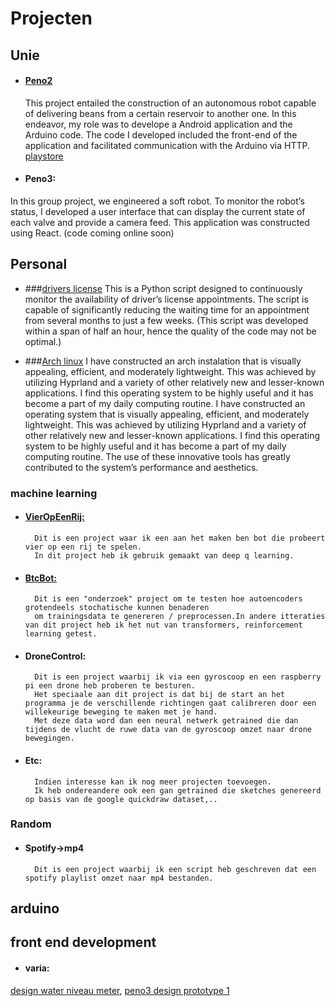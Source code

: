 # Projecten
## Unie
* #### [Peno2](https://github.com/cyuzuzo-j/BeanBotApp)
  This project entailed the construction of an autonomous robot capable of delivering beans from a certain reservoir to another one. In this endeavor, my role was to develope a Android application and the Arduino code. The code I developed included the front-end of the application and facilitated communication with the Arduino via HTTP.<br/>
  [playstore](https://play.google.com/store/apps/details?id=com.BeanBOT.compose.BeanBot&hl=en&gl=US)

* #### Peno3:
In this group project, we engineered a soft robot. To monitor the robot’s status, I developed a user interface that can display the current state of each valve and provide a camera feed. This application was constructed using React.
(code coming online soon)

## Personal
* ###[drivers license](https://github.com/cyuzuzo-j/rijbewjis)
This is a Python script designed to continuously monitor the availability of driver’s license appointments. The script is capable of significantly reducing the waiting time for an appointment from several months to just a few weeks.
(This script was developed within a span of half an hour, hence the quality of the code may not be optimal.)

* ###[Arch linux](https://raw.githubusercontent.com/cyuzuzo-j/Projecten/main/ui_screenshot.png?token=GHSAT0AAAAAACN2RUVICR6LMW2VPHUAURAOZPKIS6A)
I have constructed an arch instalation that is visually appealing, efficient, and moderately lightweight. This was achieved by utilizing Hyprland and a variety of other relatively new and lesser-known applications. I find this operating system to be highly useful and it has become a part of my daily computing routine.
I have constructed an operating system that is visually appealing, efficient, and moderately lightweight. This was achieved by utilizing Hyprland and a variety of other relatively new and lesser-known applications. I find this operating system to be highly useful and it has become a part of my daily computing routine. The use of these innovative tools has greatly contributed to the system’s performance and aesthetics.

### machine learning
* #### [VierOpEenRij:](https://github.com/cyuzuzo-j/Connect4)
        Dit is een project waar ik een aan het maken ben bot die probeert vier op een rij te spelen.
        In dit project heb ik gebruik gemaakt van deep q learning.
* #### [BtcBot:](https://github.com/cyuzuzo-j/btcbot4.0)
        Dit is een "onderzoek" project om te testen hoe autoencoders grotendeels stochatische kunnen benaderen
        om trainingsdata te genereren / preprocessen.In andere itteraties van dit project heb ik het nut van transformers, reinforcement learning getest.
* #### DroneControl:
        Dit is een project waarbij ik via een gyroscoop en een raspberry pi een drone heb proberen te besturen.
        Het speciaale aan dit project is dat bij de start an het programma je de verschillende richtingen gaat calibreren door een willekeurige beweging te maken met je hand.
        Met deze data word dan een neural netwerk getrained die dan tijdens de vlucht de ruwe data van de gyroscoop omzet naar drone bewegingen.
* #### Etc:
        Indien interesse kan ik nog meer projecten toevoegen.
        Ik heb ondereandere ook een gan getrained die sketches genereerd op basis van de google quickdraw dataset,..
### Random
  * ####  Spotify->mp4
          Dit is een project waarbij ik een script heb geschreven dat een spotify playlist omzet naar mp4 bestanden.

## arduino


## front end development
* #### varia:
[design water niveau meter](https://www.figma.com/proto/6Y9URGF1Qm95b1CGHM1RMq/Sensor-app?page-id=14%3A141&type=design&node-id=14-142&viewport=552%2C-635%2C1.84&t=4OanNExQR7M7p960-1&scaling=scale-down&starting-point-node-id=14%3A142&mode=design), [peno3 design prototype 1](https://www.figma.com/proto/R3G63IjHz1RToK2EN21NWL/peno3?page-id=0%3A1&type=design&node-id=92-2&viewport=338%2C416%2C0.63&t=f1TqwIj1ZHa36K22-1&scaling=scale-down&mode=design)
 

        
        
